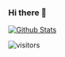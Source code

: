 ### Hi there 👋

[![Github Stats](https://github-readme-stats.vercel.app/api?username=innovator-zero)](https://github.com/anuraghazra/github-readme-stats)

![visitors](https://visitor-badge.glitch.me/badge?page_id=innovator-zero.visitor&left_color=green&right_color=red)
